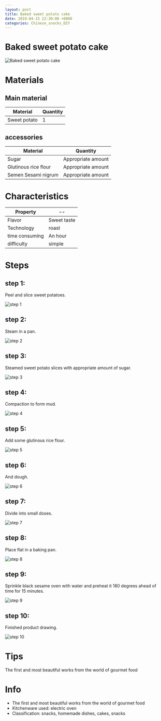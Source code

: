 ```yaml
---
layout: post
title: Baked sweet potato cake
date: 2019-04-15 22:30:00 +0800
categories: Chinese_snacks_DIY
---
```


# Baked sweet potato cake

![Baked sweet potato cake]({{site.baseurl}}/img/424021/424021.jpg)

# Materials


## Main material

Material|Quantity
--|--
Sweet potato|1

## accessories

Material|Quantity
--|--
Sugar|Appropriate amount
Glutinous rice flour|Appropriate amount
Semen Sesami nigrum|Appropriate amount

# Characteristics

Property|--
--|--
Flavor|Sweet taste
Technology|roast
time consuming|An hour
difficulty|simple

# Steps

## step 1:

Peel and slice sweet potatoes.

![step 1]({{site.baseurl}}/img/424021/1.jpg)

## step 2:

Steam in a pan.

![step 2]({{site.baseurl}}/img/424021/2.jpg)

## step 3:

Steamed sweet potato slices with appropriate amount of sugar.

![step 3]({{site.baseurl}}/img/424021/3.jpg)

## step 4:

Compaction to form mud.

![step 4]({{site.baseurl}}/img/424021/4.jpg)

## step 5:

Add some glutinous rice flour.

![step 5]({{site.baseurl}}/img/424021/5.jpg)

## step 6:

And dough.

![step 6]({{site.baseurl}}/img/424021/6.jpg)

## step 7:

Divide into small doses.

![step 7]({{site.baseurl}}/img/424021/7.jpg)

## step 8:

Place flat in a baking pan.

![step 8]({{site.baseurl}}/img/424021/8.jpg)

## step 9:

Sprinkle black sesame oven with water and preheat it 180 degrees ahead of time for 15 minutes.

![step 9]({{site.baseurl}}/img/424021/9.jpg)

## step 10:

Finished product drawing.

![step 10]({{site.baseurl}}/img/424021/10.jpg)

# Tips

The first and most beautiful works from the world of gourmet food

# Info

- The first and most beautiful works from the world of gourmet food
- Kitchenware used: electric oven
- Classification: snacks, homemade dishes, cakes, snacks